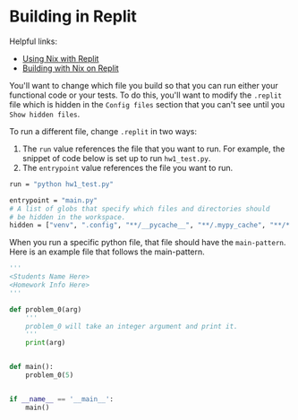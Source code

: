 # Building in Replit

Helpful links:
* [Using Nix with Replit](https://docs.replit.com/programming-ide/nix-on-replit)
* [Building with Nix on Replit](https://docs.replit.com/tutorials/python/build-with-nix)

You'll want to change which file you build so that you can run either your functional code or your tests.
To do this, you'll want to modify the `.replit` file which is hidden in the `Config files` section that
you can't see until you `Show hidden files`.  

To run a different file, change `.replit` in two ways:  
1) The `run` value references the file that you want to run. For example, the snippet of code below is set up to run `hw1_test.py`.  
2) The `entrypoint` value references the file you want to run.  

```bash
run = "python hw1_test.py"

entrypoint = "main.py"
# A list of globs that specify which files and directories should
# be hidden in the workspace.
hidden = ["venv", ".config", "**/__pycache__", "**/.mypy_cache", "**/*.pyc"]
```

When you run a specific python file, that file should have the `main-pattern`. Here is an example
file that follows the main-pattern.

```python
'''
<Students Name Here>
<Homework Info Here>
'''

def problem_0(arg)
    '''
    problem_0 will take an integer argument and print it.
    '''
    print(arg)


def main():
    problem_0(5)


if __name__ == '__main__':
    main()
```